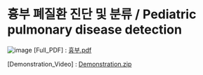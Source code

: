 # 흉부 폐질환 진단 및 분류 / Pediatric pulmonary disease detection
![image](https://user-images.githubusercontent.com/60537388/145531886-a210ad21-c081-49f6-9b5e-de805b0f5700.png)
[Full_PDF] : [흉부.pdf](https://github.com/Pleasant-riot/Lung-Disease-Detection/files/7690712/default.pdf) 

[Demonstration_Video] : [Demonstration.zip](https://github.com/Pleasant-riot/Lung-Disease-Detection/files/7690735/Demonstration.zip)
